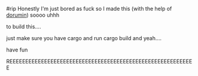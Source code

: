 #rip
Honestly
I'm just bored as fuck so I made this (with the help of [dorumin](https://github.com/dorumin))
soooo uhhh

to build this....

just make sure you have cargo and run cargo build and yeah....

have fun


REEEEEEEEEEEEEEEEEEEEEEEEEEEEEEEEEEEEEEEEEEEEEEEEEEEEEEEEEEE
